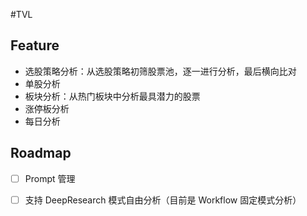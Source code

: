 #TVL

## Feature
- 选股策略分析：从选股策略初筛股票池，逐一进行分析，最后横向比对
- 单股分析
- 板块分析：从热门板块中分析最具潜力的股票
- 涨停板分析
- 每日分析


## Roadmap
- [ ] Prompt 管理
- [ ] 支持 DeepResearch 模式自由分析（目前是 Workflow 固定模式分析）


